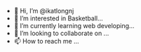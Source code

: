 - 👋 Hi, I’m @ikatlongnj
- 👀 I’m interested in Basketball...
- 🌱 I’m currently learning web developing...
- 💞️ I’m looking to collaborate on ...
- 📫 How to reach me ...

<!---
ikatlongnj/ikatlongnj is a ✨ special ✨ repository because its `README.md` (this file) appears on your GitHub profile.
You can click the Preview link to take a look at your changes.
--->
